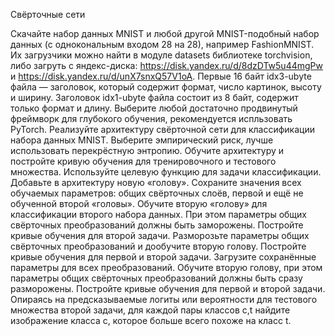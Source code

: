 Свёрточные сети

Скачайте набор данных MNIST и любой другой MNIST-подобный набор данных (с однокональным входом 28 на 28), например FashionMNIST. Их загрузчики можно найти в модуле datasets библиотеке torchvision, либо загруть с яндекс-диска: https://disk.yandex.ru/d/8dzDTw5u44mgPw и  https://disk.yandex.ru/d/unX7snxQ57V1oA. Первые 16 байт idx3-ubyte файла — заголовок, который содержит формат, число картинок, высоту и ширину. Заголовок idx1-ubyte файла состоит из 8 байт, содержит только формат и длину.
Выберите любой достаточно продвинутый фреймворк для глубокого обучения, рекомендуется испльзовать PyTorch.
Реализуйте архитектуру свёрточной сети для классификации набора данных MNIST. Выберите эмпирический риск, лучше использовать перекрёстную энтропию.
Обучите архитектуру и постройте кривую обучения для тренировочного и тестового множества. Используйте целевую функцию для задачи классификации.
Добавьте в архитектуру новую «голову». Сохраните значения всех обучаемых параметров: общих свёрточных слоёв, первой и ещё не обученной второй «головы».
Обучите вторую «голову» для классификации второго набора данных. При этом параметры общих свёрточных преобразований должны быть заморожены. Постройте кривые обучения для второй задачи.
Разморозьте параметры общих свёрточных преобразований и дообучите вторую голову. Постройте кривые обучения для первой и второй задачи.
Загрузите сохранённые параметры для всех преобразований. Обучите вторую голову, при этом параметры общих свёрточных преобразований должны быть сразу разморожены. Постройте кривые обучения для первой и второй задачи.
Опираясь на предсказываемые логиты или вероятности для тестового множества второй задачи, для каждой пары классов c,t найдите изображение класса c, которое больше всего похоже на класс t.
